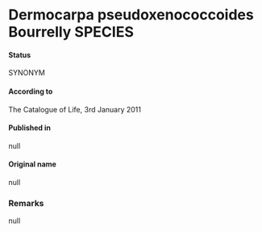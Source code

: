 # Dermocarpa pseudoxenococcoides Bourrelly SPECIES

#### Status
SYNONYM

#### According to
The Catalogue of Life, 3rd January 2011

#### Published in
null

#### Original name
null

### Remarks
null